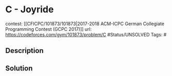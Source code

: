 # C - Joyride

contest: [[CFICPC/101873/101873|2017-2018 ACM-ICPC German Collegiate Programming Contest (GCPC 2017)]]
url: https://codeforces.com/gym/101873/problem/C
#Status/UNSOLVED
Tags: #

## Description

## Solution

